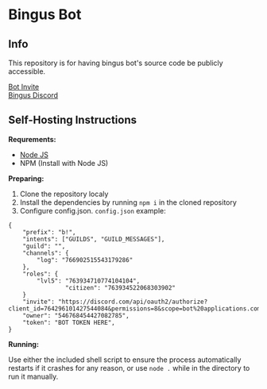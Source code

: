 # Bingus Bot

## Info

This repository is for having bingus bot's source code be publicly accessible.  
  
[Bot Invite](https://discord.com/api/oauth2/authorize?client_id=764296101427544084&permissions=8&scope=bot%20applications.commands)  
[Bingus Discord](https://discord.gg/bingus)

## Self-Hosting Instructions

**Requrements:**
- [Node JS](https://nodejs.dev/)
- NPM (Install with Node JS)

**Preparing:**

1. Clone the repository localy
2. Install the dependencies by running `npm i` in the cloned repository
3. Configure config.json.
`config.json` example:
```
{
	"prefix": "b!",
	"intents": ["GUILDS", "GUILD_MESSAGES"],
	"guild": "",
	"channels": {
		"log": "766902515543179286"
	},
	"roles": {
		"lvl5": "763934710774104104",
                "citizen": "763934522068303902"
	}
	"invite": "https://discord.com/api/oauth2/authorize?client_id=764296101427544084&permissions=8&scope=bot%20applications.commands",
	"owner": "546768454427082785",
	"token": "BOT TOKEN HERE",
}
```

**Running:**

Use either the included shell script to ensure the process automatically restarts if it crashes for any reason, or use `node .` while in the directory to run it manually.
